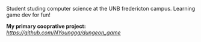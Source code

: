 Student studing computer science at the UNB fredericton campus.
Learning game dev for fun!

**My primary cooprative project:**
*https://github.com/NYounggg/dungeon_game*
